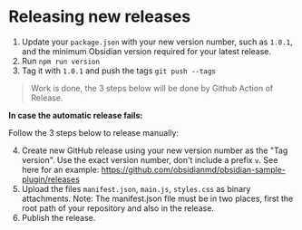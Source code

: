 # Releasing new releases



1. Update your `package.json` with your new version number, such as `1.0.1`, and the minimum Obsidian version required for your latest release.
2. Run `npm run version`
3. Tag it with `1.0.1` and push the tags `git push --tags`

> Work is done, the 3 steps below will be done by Github Action of Release.


**In case the automatic release fails:**

Follow the 3 steps below to release manually:

4. Create new GitHub release using your new version number as the "Tag version". Use the exact version number, don't include a prefix `v`. See here for an example: https://github.com/obsidianmd/obsidian-sample-plugin/releases
5. Upload the files `manifest.json`, `main.js`, `styles.css` as binary attachments. Note: The manifest.json file must be in two places, first the root path of your repository and also in the release.
6. Publish the release.
